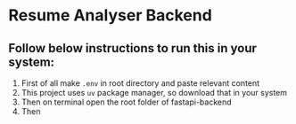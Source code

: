 # Resume Analyser Backend

## Follow below instructions to run this in your system:

1. First of all make `.env` in root directory and paste relevant content
2. This project uses `uv` package manager, so download that in your system
3. Then on terminal open the root folder of fastapi-backend
4. Then
